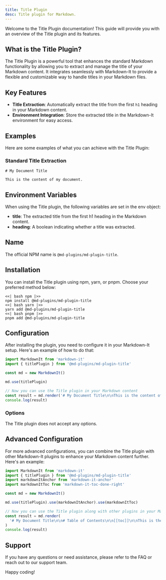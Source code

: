 ```yaml
---
title: Title Plugin
desc: Title plugin for Markdown.
---
```


Welcome to the Title Plugin documentation! This guide will provide you with an overview of the Title plugin and its features.

## What is the Title Plugin?

The Title Plugin is a powerful tool that enhances the standard Markdown functionality by allowing you to extract and manage the title of your Markdown content. It integrates seamlessly with Markdown-It to provide a flexible and customizable way to handle titles in your Markdown files.

## Key Features

- **Title Extraction**: Automatically extract the title from the first `h1` heading in your Markdown content.
- **Environment Integration**: Store the extracted title in the Markdown-It environment for easy access.

## Examples

Here are some examples of what you can achieve with the Title Plugin:

### Standard Title Extraction

```markup
# My Document Title

This is the content of my document.
```

## Environment Variables

When using the Title plugin, the following variables are set in the env object:

- **title**: The extracted title from the first h1 heading in the Markdown content.
- **heading**: A boolean indicating whether a title was extracted.

## Name

The official NPM name is `@md-plugins/md-plugin-title`.

## Installation

You can install the Title plugin using npm, yarn, or pnpm. Choose your preferred method below:

```tabs
<<| bash npm |>>
npm install @md-plugins/md-plugin-title
<<| bash yarn |>>
yarn add @md-plugins/md-plugin-title
<<| bash pnpm |>>
pnpm add @md-plugins/md-plugin-title
```

## Configuration

After installing the plugin, you need to configure it in your Markdown-It setup. Here's an example of how to do that:

```javascript
import MarkdownIt from 'markdown-it'
import { titlePlugin } from '@md-plugins/md-plugin-title'

const md = new MarkdownIt()

md.use(titlePlugin)

// Now you can use the Title plugin in your Markdown content
const result = md.render('# My Document Title\n\nThis is the content of my document.')
console.log(result)
```

### Options

The Title plugin does not accept any options.

## Advanced Configuration

For more advanced configurations, you can combine the Title plugin with other Markdown-It plugins to enhance your Markdown content further. Here's an example:

```javascript
import MarkdownIt from 'markdown-it'
import { titlePlugin } from '@md-plugins/md-plugin-title'
import markdownItAnchor from 'markdown-it-anchor'
import markdownItToc from 'markdown-it-toc-done-right'

const md = new MarkdownIt()

md.use(titlePlugin).use(markdownItAnchor).use(markdownItToc)

// Now you can use the Title plugin along with other plugins in your Markdown content
const result = md.render(
  '# My Document Title\n\n# Table of Contents\n\n[[toc]]\n\nThis is the content of my document.',
)
console.log(result)
```

## Support

If you have any questions or need assistance, please refer to the FAQ or reach out to our support team.

Happy coding!

```

```
